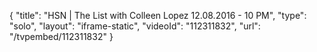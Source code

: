 {
    "title": "HSN | The List with Colleen Lopez 12.08.2016 - 10 PM",
    "type": "solo",
    "layout": "iframe-static",
    "videoId": "112311832",
    "url": "\/tvpembed\/112311832"
}